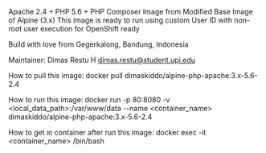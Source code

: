 Apache 2.4 + PHP 5.6 + PHP Composer Image from Modified Base Image of Alpine (3.x)
This image is ready to run using custom User ID with non-root user execution for OpenShift ready

Build with love from Gegerkalong, Bandung, Indonesia

Maintainer:
Dimas Restu H <dimas.restu@student.upi.edu>


How to pull this image:
docker pull dimaskiddo/alpine-php-apache:3.x-5.6-2.4


How to run this image:
docker run -p 80:8080 -v <local_data_path>:/var/www/data --name <container_name> dimaskiddo/alpine-php-apache:3.x-5.6-2.4


How to get in container after run this image:
docker exec -it <container_name> /bin/bash
